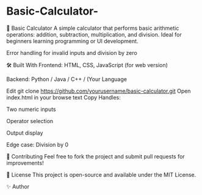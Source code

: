 # Basic-Calculator-
🧮 Basic Calculator
A simple calculator that performs basic arithmetic operations: addition, subtraction, multiplication, and division. Ideal for beginners learning programming or UI development.

Error handling for invalid inputs and division by zero

🛠️ Built With
Frontend: HTML, CSS, JavaScript (for web version)

Backend: Python / Java / C++ / (Your Language

Edit
git clone https://github.com/yourusername/basic-calculator.git
Open index.html in your browse
text
Copy
Handles:

Two numeric inputs

Operator selection

Output display

Edge case: Division by 0

🤝 Contributing
Feel free to fork the project and submit pull requests for improvements!

📄 License
This project is open-source and available under the MIT License.

✨ Author
